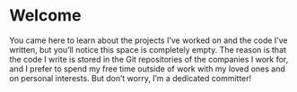 # Welcome

You came here to learn about the projects I’ve worked on and the code I’ve written, but you’ll notice this space is completely empty. The reason is that the code I write is stored in the Git repositories of the companies I work for, and I prefer to spend my free time outside of work with my loved ones and on personal interests. But don’t worry, I’m a dedicated committer!

